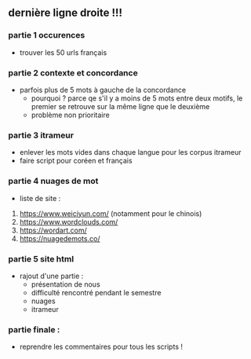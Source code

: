 ## dernière ligne droite !!!

### partie 1 occurences
- trouver les 50 urls français

### partie 2 contexte et concordance
- parfois plus de 5 mots à gauche de la concordance
	- pourquoi ? parce qe s'il y a moins de 5 mots entre deux motifs, le premier se retrouve sur la même ligne que le deuxième
	- problème non prioritaire

### partie 3 itrameur
- enlever les mots vides dans chaque langue pour les corpus itrameur
- faire script pour coréen et français

### partie 4 nuages de mot
- liste de site :
1. https://www.weiciyun.com/ (notamment pour le chinois)
2. https://www.wordclouds.com/
3. https://wordart.com/
4. https://nuagedemots.co/

### partie 5 site html
- rajout d'une partie :
	- présentation de nous
	- difficulté rencontré pendant le semestre
	- nuages
	- itrameur

### partie finale : 
- reprendre les commentaires pour tous les scripts !
